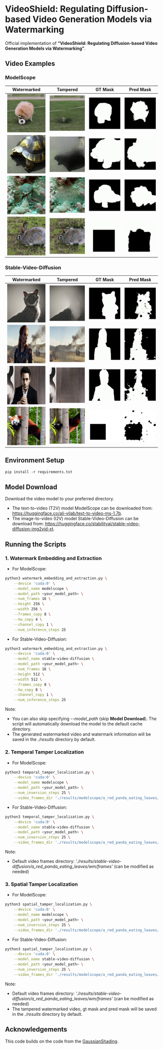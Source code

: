 # VideoShield: Regulating Diffusion-based Video Generation Models via Watermarking
Official implementation of **“VideoShield: Regulating Diffusion-based Video Generation Models via Watermarking”**.

## Video Examples
### ModelScope
| Watermarked | Tampered | GT Mask | Pred Mask |
|-------------|----------|---------|-----------|
| <img src="https://github.com/hurunyi/VideoShield/blob/master/examples/modelscope/00/watermarked.gif" width="150"> | <img src="https://github.com/hurunyi/VideoShield/blob/master/examples/modelscope/00/tampered.gif" width="150"> | <img src="https://github.com/hurunyi/VideoShield/blob/master/examples/modelscope/00/mask_gt.gif" width="150"> | <img src="https://github.com/hurunyi/VideoShield/blob/master/examples/modelscope/00/mask_pred.gif" width="150"> |
| <img src="https://github.com/hurunyi/VideoShield/blob/master/examples/modelscope/01/watermarked.gif" width="150"> | <img src="https://github.com/hurunyi/VideoShield/blob/master/examples/modelscope/01/tampered.gif" width="150"> | <img src="https://github.com/hurunyi/VideoShield/blob/master/examples/modelscope/01/mask_gt.gif" width="150"> | <img src="https://github.com/hurunyi/VideoShield/blob/master/examples/modelscope/01/mask_pred.gif" width="150"> |
| <img src="https://github.com/hurunyi/VideoShield/blob/master/examples/modelscope/02/watermarked.gif" width="150"> | <img src="https://github.com/hurunyi/VideoShield/blob/master/examples/modelscope/02/tampered.gif" width="150"> | <img src="https://github.com/hurunyi/VideoShield/blob/master/examples/modelscope/02/mask_gt.gif" width="150"> | <img src="https://github.com/hurunyi/VideoShield/blob/master/examples/modelscope/02/mask_pred.gif" width="150"> |
| <img src="https://github.com/hurunyi/VideoShield/blob/master/examples/modelscope/03/watermarked.gif" width="150"> | <img src="https://github.com/hurunyi/VideoShield/blob/master/examples/modelscope/03/tampered.gif" width="150"> | <img src="https://github.com/hurunyi/VideoShield/blob/master/examples/modelscope/03/mask_gt.gif" width="150"> | <img src="https://github.com/hurunyi/VideoShield/blob/master/examples/modelscope/03/mask_pred.gif" width="150"> |
### Stable-Video-Diffusion
| Watermarked | Tampered | GT Mask | Pred Mask |
|-------------|----------|---------|-----------|
| <img src="https://github.com/hurunyi/VideoShield/blob/master/examples/stable-video-diffusion/00/watermarked.gif" width="150"> | <img src="https://github.com/hurunyi/VideoShield/blob/master/examples/stable-video-diffusion/00/tampered.gif" width="150"> | <img src="https://github.com/hurunyi/VideoShield/blob/master/examples/stable-video-diffusion/00/mask_gt.gif" width="150"> | <img src="https://github.com/hurunyi/VideoShield/blob/master/examples/stable-video-diffusion/00/mask_pred.gif" width="150"> |
| <img src="https://github.com/hurunyi/VideoShield/blob/master/examples/stable-video-diffusion/01/watermarked.gif" width="150"> | <img src="https://github.com/hurunyi/VideoShield/blob/master/examples/stable-video-diffusion/01/tampered.gif" width="150"> | <img src="https://github.com/hurunyi/VideoShield/blob/master/examples/stable-video-diffusion/01/mask_gt.gif" width="150"> | <img src="https://github.com/hurunyi/VideoShield/blob/master/examples/stable-video-diffusion/01/mask_pred.gif" width="150"> |
| <img src="https://github.com/hurunyi/VideoShield/blob/master/examples/stable-video-diffusion/02/watermarked.gif" width="150"> | <img src="https://github.com/hurunyi/VideoShield/blob/master/examples/stable-video-diffusion/02/tampered.gif" width="150"> | <img src="https://github.com/hurunyi/VideoShield/blob/master/examples/stable-video-diffusion/02/mask_gt.gif" width="150"> | <img src="https://github.com/hurunyi/VideoShield/blob/master/examples/stable-video-diffusion/02/mask_pred.gif" width="150"> |
| <img src="https://github.com/hurunyi/VideoShield/blob/master/examples/stable-video-diffusion/03/watermarked.gif" width="150"> | <img src="https://github.com/hurunyi/VideoShield/blob/master/examples/stable-video-diffusion/03/tampered.gif" width="150"> | <img src="https://github.com/hurunyi/VideoShield/blob/master/examples/stable-video-diffusion/03/mask_gt.gif" width="150"> | <img src="https://github.com/hurunyi/VideoShield/blob/master/examples/stable-video-diffusion/03/mask_pred.gif" width="150"> |


## Environment Setup
```
pip install -r requirements.txt
```

## Model Download

Download the video model to your preferred directory.

- The text-to-video (T2V) model ModelScope can be downloaded from: https://huggingface.co/ali-vilab/text-to-video-ms-1.7b.
- The image-to-video (I2V) model Stable-Video-Diffusion can be download from: https://huggingface.co/stabilityai/stable-video-diffusion-img2vid-xt.

## Running the Scripts

### 1. Watermark Embedding and Extraction

- For ModelScope:

```bash
python3 watermark_embedding_and_extraction.py \
	--device 'cuda:0' \
	--model_name modelscope \
	--model_path <your_model_path> \
	--num_frames 16 \
	--height 256 \
	--width 256 \
	--frames_copy 8 \
	--hw_copy 4 \
	--channel_copy 1 \
	--num_inference_steps 25
```

- For Stable-Video-Diffusion:

```bash
python3 watermark_embedding_and_extraction.py \
	--device 'cuda:0' \
	--model_name stable-video-diffusion \
	--model_path <your_model_path> \
	--num_frames 16 \
	--height 512 \
	--width 512 \
	--frames_copy 8 \
	--hw_copy 8 \
	--channel_copy 1 \
	--num_inference_steps 25
```

Note:

- You can also skip specifying *--model_path* (skip **Model Download**). The script will automatically download the model to the default cache directory. 
- The generated watermarked video and watermark information will be saved in the *./results* directory by default.

### 2. Temporal Tamper Localization

- For ModelScope:

```bash
python3 temporal_tamper_localization.py \
	--device 'cuda:0' \
	--model_name modelscope \
	--model_path <your_model_path> \
	--num_inversion_steps 25 \
	--video_frames_dir './results/modelscope/a_red_panda_eating_leaves/wm/frames'
```

- For Stable-Video-Diffusion:

```bash
python3 temporal_tamper_localization.py \
	--device 'cuda:0' \
	--model_name stable-video-diffusion \
	--model_path <your_model_path> \
	--num_inversion_steps 25 \
	--video_frames_dir './results/modelscope/a_red_panda_eating_leaves/wm/frames'
```
Note:

- Default video frames directory: *'./results/stable-video-diffusion/a\_red\_panda\_eating\_leaves/wm/frames'* (can be modified as needed)

### 3. Spatial Tamper Localization

- For ModelScope:

```bash
python3 spatial_tamper_localization.py \
	--device 'cuda:0' \
	--model_name modelscope \
	--model_path <your_model_path> \
	--num_inversion_steps 25 \
	--video_frames_dir './results/modelscope/a_red_panda_eating_leaves/wm/frames'
```

- For Stable-Video-Diffusion:

```bash
python3 spatial_tamper_localization.py \
	--device 'cuda:0' \
	--model_name stable-video-diffusion \
	--model_path <your_model_path> \
	--num_inversion_steps 25 \
	--video_frames_dir './results/modelscope/a_red_panda_eating_leaves/wm/frames'
```
Note:

- Default video frames directory: *'./results/stable-video-diffusion/a\_red\_panda\_eating\_leaves/wm/frames'* (can be modified as needed)
- The tampered watermarked video, gt mask and pred mask will be saved in the *./results* directory by default.


## Acknowledgements
This code builds on the code from the [GaussianShading](https://github.com/bsmhmmlf/Gaussian-Shading/tree/master).

